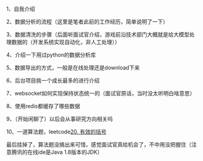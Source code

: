 1、自我介绍

2、数据分析的流程（这里是笔者此前的工作经历，简单说明了一下）

3、数据清洗的步骤（后面听面试官介绍，游戏前沿技术部门大概就是给大模型处理数据的（开发系统实现自动化，非人工处理））

4、介绍一下用过python的数据分析库

5、数据导出的方式，一般是在线处理还是download下来

6、后台项目挑一个成长最多的进行介绍

7、websocket如何实现保持状态统一的（面试官原话，当时没太听明白啥意思）

8、使用redis都缓存了哪些数据

9、（开始闲聊了）以后会从事研究方向相关吗

10、一道算法题，leetcode[20. 有效的括号](https://leetcode.cn/problems/valid-parentheses/)



最后挂掉了，算法题没搞出来可惜，感觉面试官真给机会了，不中用没把握住（注意腾讯的在线ide是Java 1.8版本的JDK）